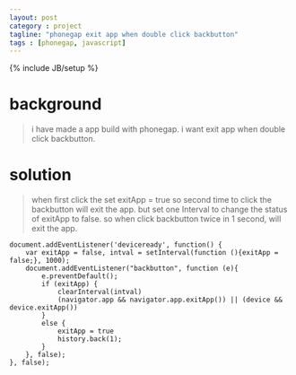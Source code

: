 ```yaml
---
layout: post
category : project
tagline: "phonegap exit app when double click backbutton"
tags : [phonegap, javascript]
---
```

{% include JB/setup %}

# background
> i have made a app build with phonegap.
> i want exit app when double click backbutton.

# solution
> when first click the set exitApp = true
> so second time to click the backbutton will exit the app. 
> but set one Interval to change the status of exitApp to false. 
> so when click backbutton twice in 1 second, will exit the app.

    document.addEventListener('deviceready', function() {
        var exitApp = false, intval = setInterval(function (){exitApp = false;}, 1000);
        document.addEventListener("backbutton", function (e){
            e.preventDefault();
            if (exitApp) {
                clearInterval(intval) 
                (navigator.app && navigator.app.exitApp()) || (device && device.exitApp())
            }
            else {
                exitApp = true
                history.back(1);
            } 
        }, false);
    }, false);

